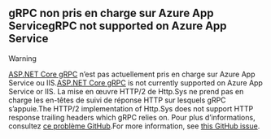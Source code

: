 ## <a name="grpc-not-supported-on-azure-app-service"></a><span data-ttu-id="821f1-101">gRPC non pris en charge sur Azure App Service</span><span class="sxs-lookup"><span data-stu-id="821f1-101">gRPC not supported on Azure App Service</span></span>

> [!WARNING]
> <span data-ttu-id="821f1-102">[ASP.NET Core gRPC](xref:grpc/index) n’est pas actuellement pris en charge sur Azure App Service ou IIS.</span><span class="sxs-lookup"><span data-stu-id="821f1-102">[ASP.NET Core gRPC](xref:grpc/index) is not currently supported on Azure App Service or IIS.</span></span> <span data-ttu-id="821f1-103">La mise en œuvre HTTP/2 de Http.Sys ne prend pas en charge les en-têtes de suivi de réponse HTTP sur lesquels gRPC s’appuie.</span><span class="sxs-lookup"><span data-stu-id="821f1-103">The HTTP/2 implementation of Http.Sys does not support HTTP response trailing headers which gRPC relies on.</span></span> <span data-ttu-id="821f1-104">Pour plus d’informations, consultez [ce problème GitHub](https://github.com/dotnet/AspNetCore/issues/9020).</span><span class="sxs-lookup"><span data-stu-id="821f1-104">For more information, see [this GitHub issue](https://github.com/dotnet/AspNetCore/issues/9020).</span></span>
